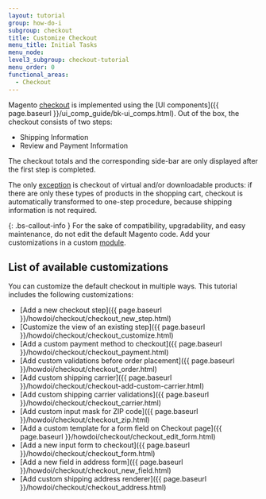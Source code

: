 ```yaml
---
layout: tutorial
group: how-do-i
subgroup: checkout
title: Customize Checkout
menu_title: Initial Tasks
menu_node:
level3_subgroup: checkout-tutorial
menu_order: 0
functional_areas:
  - Checkout
---
```


Magento [checkout](https://glossary.magento.com/checkout) is implemented using the [UI components]({{ page.baseurl }}/ui_comp_guide/bk-ui_comps.html).
Out of the box, the checkout consists of two steps:

- Shipping Information
- Review and Payment Information

The checkout totals and the corresponding side-bar are only displayed after the first step is completed.

The only [exception](https://glossary.magento.com/exception) is checkout of virtual and/or downloadable products: if there are only these  types of products in the shopping cart, checkout is automatically transformed to one-step procedure, because shipping information is not required.

{: .bs-callout-info }
For the sake of compatibility, upgradability, and easy maintenance, do not edit the default Magento code. Add your customizations in a custom [module](https://glossary.magento.com/module).

## List of available customizations

You can customize the default checkout in multiple ways. This tutorial includes the following customizations:

- [Add a new checkout step]({{ page.baseurl }}/howdoi/checkout/checkout_new_step.html)
- [Customize the view of an existing step]({{ page.baseurl }}/howdoi/checkout/checkout_customize.html)
- [Add a custom payment method to checkout]({{ page.baseurl }}/howdoi/checkout/checkout_payment.html)
- [Add custom validations before order placement]({{ page.baseurl }}/howdoi/checkout/checkout_order.html)
- [Add custom shipping carrier]({{ page.baseurl }}/howdoi/checkout/checkout-add-custom-carrier.html)
- [Add custom shipping carrier validations]({{ page.baseurl }}/howdoi/checkout/checkout_carrier.html)
- [Add custom input mask for ZIP code]({{ page.baseurl }}/howdoi/checkout/checkout_zip.html)
- [Add a custom template for a form field on Checkout page]({{ page.baseurl }}/howdoi/checkout/checkout_edit_form.html)
- [Add a new input form to checkout]({{ page.baseurl }}/howdoi/checkout/checkout_form.html)
- [Add a new field in address form]({{ page.baseurl }}/howdoi/checkout/checkout_new_field.html)
- [Add custom shipping address renderer]({{ page.baseurl }}/howdoi/checkout/checkout_address.html)
